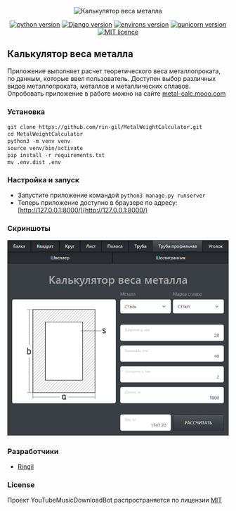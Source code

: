 <p align="center">
    <img src="https://repository-images.githubusercontent.com/558666840/d53084b5-8a5e-4b62-8263-a4b32fde99ff" alt="Калькулятор веса металла" width="640">
</p>

<p align="center">
    <a href="https://www.python.org/downloads/release/python-3110/"><img src="https://img.shields.io/badge/python-v3.11-informational" alt="python version"></a>
    <a href="https://pypi.org/project/Django/3.2.15/"><img src="https://img.shields.io/badge/Django-v3.2.15-informational" alt="Django version"></a>
    <a href="https://pypi.org/project/environs/9.5.0/"><img src="https://img.shields.io/badge/environs-v9.5.0-informational" alt="environs version"></a>
    <a href="https://pypi.org/project/gunicorn/20.1.0/"><img src="https://img.shields.io/badge/gunicorn-v20.1.0-informational" alt="gunicorn version"></a>
    <a href="https://github.com/rin-gil/MetalWeightCalculator/blob/master/LICENCE"><img src="https://img.shields.io/badge/licence-MIT-success" alt="MIT licence"></a>
</p>

## Калькулятор веса металла

Приложение выполняет расчет теоретического веса металлопроката, по данным, которые ввел пользователь.
Доступен выбор различных видов металлопроката, металлов и металлических сплавов.
Опробовать приложение в работе можно на сайте [metal-calc.mooo.com](https://metal-calc.mooo.com)

### Установка

```
git clone https://github.com/rin-gil/MetalWeightCalculator.git
cd MetalWeightCalculator
python3 -m venv venv
source venv/bin/activate
pip install -r requirements.txt
mv .env.dist .env
```

### Настройка и запуск

* Запустите приложение командой `python3 manage.py runserver`
* Теперь приложение доступно в браузере по адресу: [http://127.0.0.1:8000/](http://127.0.0.1:8000/)

### Скриншоты

<p align="center">
    <img src="https://raw.githubusercontent.com/rin-gil/MetalWeightCalculator/master/metalCalc/static/img/home_page.png" alt="Главный экран приложения">
</p>

### Разработчики

* [Ringil](https://github.com/rin-gil)

### License

Проект YouTubeMusicDownloadBot распространяется по лицензии [MIT](https://github.com/rin-gil/MetalWeightCalculator/blob/master/LICENCE)
